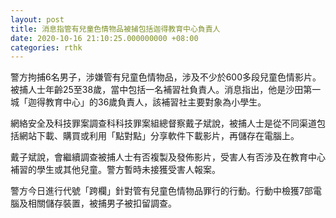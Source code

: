 ```yaml
---
layout: post
title: 消息指管有兒童色情物品被捕包括迦得教育中心負責人
date: 2020-10-16 21:10:25.000000000 +08:00
categories: rthk
---
```


警方拘捕6名男子，涉嫌管有兒童色情物品，涉及不少於600多段兒童色情影片。被捕人士年齡25至38歲，當中包括一名補習社負責人。消息指出，他是沙田第一城「迦得教育中心」的36歲負責人，該補習社主要對象為小學生。

網絡安全及科技罪案調查科科技罪案組總督察戴子斌說，被捕人士是從不同渠道包括網站下載、購買或利用「點對點」分享軟件下載影片，再儲存在電腦上。

戴子斌說，會繼續調查被捕人士有否複製及發佈影片，受害人有否涉及在教育中心補習的學生或其他兒童。警方暫時未接獲受害人報案。

警方今日進行代號「跨欄」針對管有兒童色情物品罪行的行動。行動中檢獲7部電腦及相關儲存裝置，被捕男子被扣留調查。
